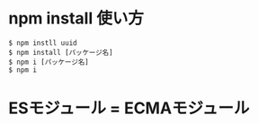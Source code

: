 # npm install 使い方

```shell
$ npm instll uuid
$ npm install [パッケージ名]
$ npm i [パッケージ名]
$ npm i
```

# ESモジュール = ECMAモジュール